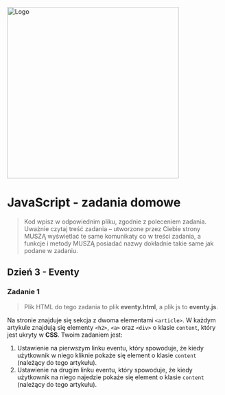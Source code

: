 <img alt="Logo" src="http://coderslab.pl/svg/logo-coderslab.svg" width="400">


# JavaScript - zadania domowe
> Kod wpisz w odpowiednim pliku, zgodnie z poleceniem zadania.
Uważnie czytaj treść zadania – utworzone przez Ciebie strony MUSZĄ wyświetlać te same komunikaty co w treści zadania, a funkcje i metody MUSZĄ posiadać nazwy dokładnie takie same jak podane
w zadaniu.

## Dzień 3 - Eventy

### Zadanie 1

>Plik HTML do tego zadania to plik **eventy.html**, a plik js to **eventy.js**.

Na stronie znajduje się sekcja z dwoma elementami ```<article>```.
W każdym artykule znajdują się elementy `<h2>`, `<a>` oraz `<div>` o klasie `content`, który jest ukryty w **CSS**.
Twoim zadaniem jest:
1. Ustawienie na pierwszym linku eventu, który spowoduje, że kiedy użytkownik w niego kliknie pokaże się element o klasie `content` (należący do tego artykułu).
2. Ustawienie na drugim linku eventu, który spowoduje, że kiedy użytkownik na niego najedzie pokaże się element o klasie `content`
(należący do tego artykułu).
